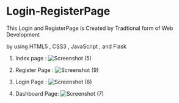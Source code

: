 # Login-RegisterPage

This Login and RegisterPage is Created by Tradtional form of Web Development 

by using HTML5 , CSS3 , JavaScript , and Flask 

1. Index page : 
        ![Screenshot (5)](https://github.com/MohamedAnsar37/Login-RegisterPage/assets/133519687/b96f9984-7454-48e1-9f24-adf4d674564d)

2. Register Page : 
        ![Screenshot (9)](https://github.com/MohamedAnsar37/Login-RegisterPage/assets/133519687/d9ac04d5-6575-427d-afcb-b64c3459a9ed)

3. Login  Page : 
        ![Screenshot (6)](https://github.com/MohamedAnsar37/Login-RegisterPage/assets/133519687/aea68a24-d86b-4aee-b074-953533b60700)

4. Dashboard Page: 
        ![Screenshot (7)](https://github.com/MohamedAnsar37/Login-RegisterPage/assets/133519687/e0fd38cf-71f5-4b5c-be6d-4668267c5a19)

